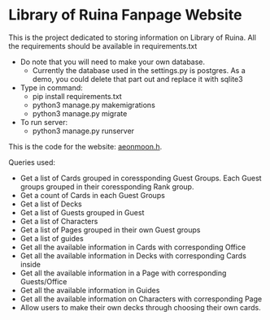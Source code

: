 # Library of Ruina Fanpage Website
This is the project dedicated to storing information on Library of Ruina. All the requirements should be available in requirements.txt

- Do note that you will need to make your own database. 
  - Currently the database used in the settings.py is postgres. As a demo, you could delete that part out and replace it with sqlite3
- Type in command:
  - pip install requirements.txt
  - python3 manage.py makemigrations
  - python3 manage.py migrate
- To run server:
  - python3 manage.py runserver


This is the code for the website: [aeonmoon.h](http://aeonmoon.herokuapp.com/).

Queries used:
- Get a list of Cards grouped in coressponding Guest Groups. Each Guest groups grouped in their coressponding Rank group. 
- Get a count of Cards in each Guest Groups
- Get a list of Decks
- Get a list of Guests grouped in Guest
- Get a list of Characters
- Get a list of Pages grouped in their own Guest groups
- Get a list of guides
- Get all the available information in Cards with corresponding Office
- Get all the available information in Decks with corresponding Cards inside
- Get all the available information in a Page with corresponding Guests/Office
- Get all the available information in Guides
- Get all the available information on Characters with corresponding Page
- Allow users to make their own decks through choosing their own cards.